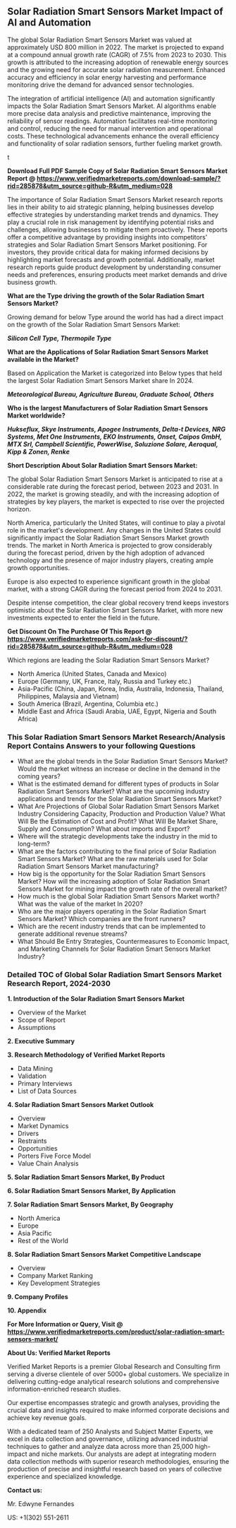 <h2>Solar Radiation Smart Sensors Market Impact of AI and Automation</h2><p>The global Solar Radiation Smart Sensors Market was valued at approximately USD 800 million in 2022. The market is projected to expand at a compound annual growth rate (CAGR) of 7.5% from 2023 to 2030. This growth is attributed to the increasing adoption of renewable energy sources and the growing need for accurate solar radiation measurement. Enhanced accuracy and efficiency in solar energy harvesting and performance monitoring drive the demand for advanced sensor technologies.</p><p>The integration of artificial intelligence (AI) and automation significantly impacts the Solar Radiation Smart Sensors Market. AI algorithms enable more precise data analysis and predictive maintenance, improving the reliability of sensor readings. Automation facilitates real-time monitoring and control, reducing the need for manual intervention and operational costs. These technological advancements enhance the overall efficiency and functionality of solar radiation sensors, further fueling market growth.</p>t</p><p id="" class=""><strong>Download Full PDF Sample Copy of Solar Radiation Smart Sensors Market Report @ <a href="https://www.verifiedmarketreports.com/download-sample/?rid=285878&utm_source=github-R&utm_medium=028" target="_blank">https://www.verifiedmarketreports.com/download-sample/?rid=285878&utm_source=github-R&utm_medium=028</a></strong></p><p>The importance of&nbsp;Solar Radiation Smart Sensors Market research reports lies in their ability to aid strategic planning, helping businesses develop effective strategies by understanding market trends and dynamics. They play a crucial role in risk management by identifying potential risks and challenges, allowing businesses to mitigate them proactively. These reports offer a competitive advantage by providing insights into competitors' strategies and Solar Radiation Smart Sensors Market positioning. For investors, they provide critical data for making informed decisions by highlighting market forecasts and growth potential. Additionally, market research reports guide product development by understanding consumer needs and preferences, ensuring products meet market demands and drive business growth.</p><p><strong>What are the&nbsp;Type driving the growth of the Solar Radiation Smart Sensors Market?</strong></p><p id="" class="">Growing demand for below Type around the world has had a direct impact on the growth of the Solar Radiation Smart Sensors Market:</p><em><strong>Silicon Cell Type, Thermopile Type</strong></em></p><strong>What are the&nbsp;Applications&nbsp;of Solar Radiation Smart Sensors Market available in the Market?</strong></p><p id="" class="">Based on Application the Market is categorized into Below types that held the largest Solar Radiation Smart Sensors Market share In 2024.</p><em><strong>Meteorological Bureau, Agriculture Bureau, Graduate School, Others</strong></em></p><strong>Who is the largest Manufacturers of Solar Radiation Smart Sensors Market worldwide?</strong></p><p><em><strong>Hukseflux, Skye Instruments, Apogee Instruments, Delta-t Devices, NRG Systems, Met One Instruments, EKO Instruments, Onset, Caipos GmbH, MTX Srl, Campbell Scientific, PowerWise, Soluzione Solare, Aeroqual, Kipp & Zonen, Renke</strong></em></p><p id="" class=""><strong>Short Description About Solar Radiation Smart Sensors Market:</strong></p><p>The global Solar Radiation Smart Sensors Market is anticipated to rise at a considerable rate during the forecast period, between 2023 and 2031. In 2022, the market is growing steadily, and with the increasing adoption of strategies by key players, the market is expected to rise over the projected horizon.</p><p>North America, particularly the United States, will continue to play a pivotal role in the market's development. Any changes in the United States could significantly impact the Solar Radiation Smart Sensors Market growth trends. The market in North America is projected to grow considerably during the forecast period, driven by the high adoption of advanced technology and the presence of major industry players, creating ample growth opportunities.</p><p>Europe is also expected to experience significant growth in the global market, with a strong CAGR during the forecast period from 2024 to 2031.</p><p>Despite intense competition, the clear global recovery trend keeps investors optimistic about the Solar Radiation Smart Sensors Market, with more new investments expected to enter the field in the future.</p><p id="" class=""><strong>Get Discount On The Purchase Of This Report @ <a href="https://www.verifiedmarketreports.com/ask-for-discount/?rid=285878&utm_source=github-R&utm_medium=028" target="_blank">https://www.verifiedmarketreports.com/ask-for-discount/?rid=285878&utm_source=github-R&utm_medium=028</a></strong></p>Which regions are leading the Solar Radiation Smart Sensors Market?</p><ul><li>North America (United States, Canada and Mexico)</li><li>Europe (Germany, UK, France, Italy, Russia and Turkey etc.)</li><li>Asia-Pacific (China, Japan, Korea, India, Australia, Indonesia, Thailand, Philippines, Malaysia and Vietnam)</li><li>South America (Brazil, Argentina, Columbia etc.)</li><li>Middle East and Africa (Saudi Arabia, UAE, Egypt, Nigeria and South Africa)</li></ul><h3 id="" class="">This Solar Radiation Smart Sensors Market Research/Analysis Report Contains Answers to your following Questions</h3><ul><li>What are the global trends in the Solar Radiation Smart Sensors Market? Would the market witness an increase or decline in the demand in the coming years?</li><li>What is the estimated demand for different types of products in Solar Radiation Smart Sensors Market? What are the upcoming industry applications and trends for the Solar Radiation Smart Sensors Market?</li><li>What Are Projections of Global Solar Radiation Smart Sensors Market Industry Considering Capacity, Production and Production Value? What Will Be the Estimation of Cost and Profit? What Will Be Market Share, Supply and Consumption? What about imports and Export?</li><li>Where will the strategic developments take the industry in the mid to long-term?</li><li>What are the factors contributing to the final price of Solar Radiation Smart Sensors Market? What are the raw materials used for Solar Radiation Smart Sensors Market manufacturing?</li><li>How big is the opportunity for the Solar Radiation Smart Sensors Market? How will the increasing adoption of Solar Radiation Smart Sensors Market for mining impact the growth rate of the overall market?</li><li>How much is the global Solar Radiation Smart Sensors Market worth? What was the value of the market In 2020?</li><li>Who are the major players operating in the Solar Radiation Smart Sensors Market? Which companies are the front runners?</li><li>Which are the recent industry trends that can be implemented to generate additional revenue streams?</li><li>What Should Be Entry Strategies, Countermeasures to Economic Impact, and Marketing Channels for Solar Radiation Smart Sensors Market Industry?</li></ul><h3 id="" class="">Detailed TOC of Global Solar Radiation Smart Sensors Market Research Report, 2024-2030</h3><p id="" class=""><strong>1. Introduction of the Solar Radiation Smart Sensors Market</strong></p><ul><li>Overview of the Market</li><li>Scope of Report</li><li>Assumptions</li></ul><p id="" class=""><strong>2. Executive Summary</strong></p><p id="" class=""><strong>3. Research Methodology of Verified Market Reports</strong></p><ul><li>Data Mining</li><li>Validation</li><li>Primary Interviews</li><li>List of Data Sources</li></ul><p id="" class=""><strong>4. Solar Radiation Smart Sensors Market Outlook</strong></p><ul><li>Overview</li><li>Market Dynamics</li><li>Drivers</li><li>Restraints</li><li>Opportunities</li><li>Porters Five Force Model</li><li>Value Chain Analysis</li></ul><p id="" class=""><strong>5. Solar Radiation Smart Sensors Market, By Product</strong></p><p id="" class=""><strong>6. Solar Radiation Smart Sensors Market, By Application</strong></p><p id="" class=""><strong>7. Solar Radiation Smart Sensors Market, By Geography</strong></p><ul><li>North America</li><li>Europe</li><li>Asia Pacific</li><li>Rest of the World</li></ul><p id="" class=""><strong>8. Solar Radiation Smart Sensors Market Competitive Landscape</strong></p><ul><li>Overview</li><li>Company Market Ranking</li><li>Key Development Strategies</li></ul><p id="" class=""><strong>9. Company Profiles</strong></p><p id="" class=""><strong>10. Appendix</strong></p><p id="" class=""><strong>For More Information or Query, Visit @ <a href="https://www.verifiedmarketreports.com/product/solar-radiation-smart-sensors-market/" target="_blank">https://www.verifiedmarketreports.com/product/solar-radiation-smart-sensors-market/</a></strong></p><p id="" class=""><strong>About Us: Verified Market Reports</strong></p><p id="" class="">Verified Market Reports is a premier Global Research and Consulting firm serving a diverse clientele of over 5000+ global customers. We specialize in delivering cutting-edge analytical research solutions and comprehensive information-enriched research studies.</p><p id="" class="">Our expertise encompasses strategic and growth analyses, providing the crucial data and insights required to make informed corporate decisions and achieve key revenue goals.</p><p id="" class="">With a dedicated team of 250 Analysts and Subject Matter Experts, we excel in data collection and governance, utilizing advanced industrial techniques to gather and analyze data across more than 25,000 high-impact and niche markets. Our analysts are adept at integrating modern data collection methods with superior research methodologies, ensuring the production of precise and insightful research based on years of collective experience and specialized knowledge.</p><p id="" class=""><strong>Contact us:</strong></p><p id="" class="">Mr. Edwyne Fernandes</p><p id="" class="">US: +1(302) 551-2611</p>